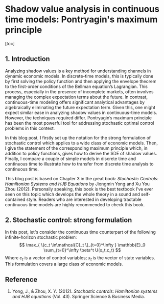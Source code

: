 # Shadow value analysis in continuous time models: Pontryagin's maximum principle

[toc]

## 1. Introduction

Analyzing shadow values is a key method for understanding channels in dynamic economic models. In discrete-time models, this is typically done by first solving the policy function and then applying the envelope theorem to the first-order conditions of the Bellman equation’s Lagrangian. This process, especially in the presence of incomplete markets, often involves managing the complex expectation terms about the future. In contrast, continuous-time modeling offers significant analytical advantages by algebraically eliminating the future expectation term. Given this, one might expect similar ease in analyzing shadow values in continuous-time models. However, the techniques required differ. Pontryagin’s maximum principle has been the most powerful tool for addressing stochastic optimal control problems in this context.

In this blog post, I firstly set up the notation for the strong formulation of stochastic control which applies to a wide class of economic models. Then, I give the statement of the corresponding maximum principle which, in addition to policy functions, gives how to derive the SDE of shadow values. Finally, I compare a couple of simple models in discrete time and continuous time to illustrate how to transfer from discrete time analysis to continuous time.

This blog post is based on Chapter 3 in the great book: *Stochastic Controls: Hamiltonian Systems and HJB Equations* by Jiongmin Yong and Xu You Zhou (2012). Personally speaking, this book is the best textbook I've ever seen on this topic which develops the whole theory in a sound and self-contained style. Readers who are interested in developing tractable continuous time models are highly recommended to check this book.

## 2. Stochastic control: strong formulation

In this post, let's consider the continuous time counterpart of the following infinite-horizon stochastic problem:
$$
\max_{ \{c_t \in\mathcal{C}_t \}_{t=0}^\infty } \mathbb{E}_0 \sum_{t=0}^\infty \beta^t U(x_t,c_t)
$$
Where $c_t$ is a vector of control variables; $x_t$ is the vector of state variables. This formulation covers a large class of economic models. 


















## Reference

1. Yong, J., & Zhou, X. Y. (2012). *Stochastic controls: Hamiltonian systems and HJB equations* (Vol. 43). Springer Science & Business Media.